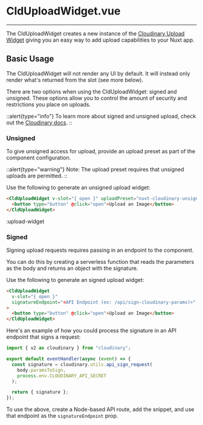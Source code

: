 # CldUploadWidget.vue

---

The CldUploadWidget creates a new instance of the [Cloudinary Upload Widget](https://cloudinary.com/documentation/upload_widget) giving you an easy way to add upload capabilities to your Nuxt app.

## Basic Usage

The CldUploadWidget will not render any UI by default. It will instead only render what's returned from the slot (see more below).

There are two options when using the CldUploadWidget: signed and unsigned. These options allow you to control the amount of security and restrictions you place on uploads.

::alert{type="info"}
To learn more about signed and unsigned upload, check out the [Cloudinary docs](https://cloudinary.com/documentation/upload_images#uploading_assets_to_the_cloud).
::

### Unsigned

To give unsigned access for upload, provide an upload preset as part of the component configuration.

::alert{type="warning"}
Note: The upload preset requires that unsigned uploads are permitted.
::

Use the following to generate an unsigned upload widget:

```html
<CldUploadWidget v-slot="{ open }" uploadPreset="nuxt-cloudinary-unsigned">
  <button type="button" @click="open">Upload an Image</button>
</CldUploadWidget>
```

:upload-widget

### Signed

Signing upload requests requires passing in an endpoint to the component.

You can do this by creating a serverless function that reads the parameters as the body and returns an object with the signature.

Use the following to generate an signed upload widget:

```html
<CldUploadWidget
  v-slot="{ open }"
  signatureEndpoint="<API Endpoint (ex: /api/sign-cloudinary-params)>"
>
  <button type="button" @click="open">Upload an Image</button>
</CldUploadWidget>
```

Here's an example of how you could process the signature in an API endpoint that signs a request:

```js
import { v2 as cloudinary } from "cloudinary";

export default eventHandler(async (event) => {
  const signature = cloudinary.utils.api_sign_request(
    body.paramsToSign,
    process.env.CLOUDINARY_API_SECRET
  );

  return { signature };
});
```

To use the above, create a Node-based API route, add the snippet, and use that endpoint as the `signatureEndpoint` prop.
